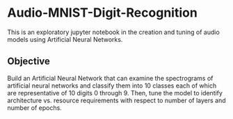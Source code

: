 # Audio-MNIST-Digit-Recognition
This is an exploratory jupyter notebook in the creation and tuning of audio models using Artificial Neural Networks.

## Objective
Build an Artificial Neural Network that can examine the spectrograms of artificial neural networks and classify them into 10 classes each of which are representative of 10 digits 0 through 9. Then, tune the model to identify architecture vs. resource requirements with respect to number of layers and number of epochs.

